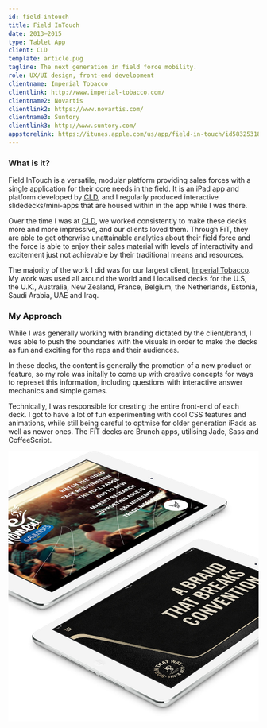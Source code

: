 ```yaml
---
id: field-intouch
title: Field InTouch
date: 2013–2015
type: Tablet App
client: CLD
template: article.pug
tagline: The next generation in field force mobility.
role: UX/UI design, front-end development
clientname: Imperial Tobacco
clientlink: http://www.imperial-tobacco.com/
clientname2: Novartis
clientlink2: https://www.novartis.com/
clientname3: Suntory
clientlink3: http://www.suntory.com/
appstorelink: https://itunes.apple.com/us/app/field-in-touch/id583253185?mt=8
---
```


### What is it?

Field InTouch is a versatile, modular platform providing sales forces with a single application for their core needs in the field. It is an iPad app and platform developed by <a href="http://creativelicence.com.au/" target="_blank" class="link-highlight">CLD</a>, and I regularly produced interactive slidedecks/mini-apps that are housed within in the app while I was there.

Over the time I was at <a href="http://creativelicence.com.au/" target="_blank" class="link-highlight">CLD</a>, we worked consistently to make these decks more and more impressive, and our clients loved them. Through FiT, they are able to get otherwise unattainable analytics about their field force and the force is able to enjoy their sales material with levels of interactivity and excitement just not achievable by their traditional means and resources.

The majority of the work I did was for our largest client, <a href="http://www.imperial-tobacco.com/" target="_blank" class="link-highlight">Imperial Tobacco</a>. My work was used all around the world and I localised decks for the U.S, the U.K., Australia, New Zealand, France, Belgium, the Netherlands, Estonia, Saudi Arabia, UAE and Iraq.

### My Approach

While I was generally working with branding dictated by the client/brand, I was able to push the boundaries with the visuals in order to make the decks as fun and exciting for the reps and their audiences.

In these decks, the content is generally the promotion of a new product or feature, so my role was initally to come up with creative concepts for ways to represet this information, including questions with interactive answer mechanics and simple games.

Technically, I was responsible for creating the entire front-end of each deck. I got to have a lot of fun experimenting with cool CSS features and animations, while still being careful to optmise for older generation iPads as well as newer ones. The FiT decks are Brunch apps, utilising Jade, Sass and CoffeeScript.

![Field InTouch](field-intouch-1.jpg "Field InTouch")
